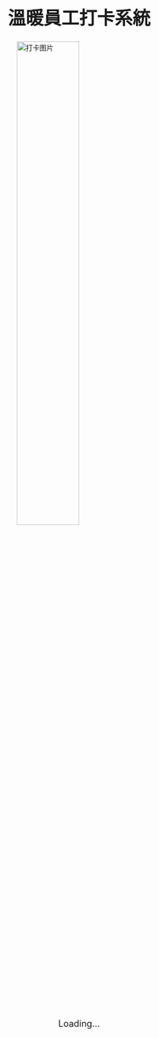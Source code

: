 <html>
  <head>
    <base target="_top">
    <style>
      /* 设置图片居中的样式 */
      .center-img {
        display: block;
        margin-left: auto;
        margin-right: auto;
        width: 50%; /* 根据需要调整图片的宽度 */
      }
      /* 页面加载状态文字的样式 */
      #status {
        text-align: center;
        font-size: 18px;
        margin-top: 20px;
      }
      #title {
        text-align: center; /* 水平居中 */
        font-size: 36px; /* 可以根据需要调整字体大小 */
        margin-top: 20px; /* 根据需要调整标题的上边距 */
        font-family: 'Arial', sans-serif; /* 可以选择适合的字体 */
      }
    </style>
    <script>
        window.onload = function() {
          getLocation();
        };
        function getLocation() {
          if (navigator.geolocation) {
            navigator.geolocation.getCurrentPosition(sendPosition, showError);
          } else {
            console.log("Geolocation is not supported by this browser.");
            document.getElementById("status").innerHTML = "Geolocation is not supported by this browser.";
          }
        }
        function showError(error) {
          console.log("Error getting location: " + error.message);
          document.getElementById("status").innerHTML = "Error getting location: " + error.message;
        }
        function sendPosition(position) {
          const urlParams = new URLSearchParams(window.location.search);
          const identifier = urlParams.get('identifier');
          const location = urlParams.get('location');
          const action = urlParams.get('action');
          const latitude = position.coords.latitude;
          const longitude = position.coords.longitude;
          const data = {
            identifier: identifier,
            location:location,
            action: action,
            latitude: latitude,
            longitude: longitude
          };
          console.log('Sending data: ', data);
          fetch('https://script.google.com/macros/s/AKfycbwcE6604ZV41B98vpMYITX2M8OChZu7YIDPDAT9nqWhfJR92YFRVms3daa0E4Dnsmq2jw/exec', {
            method: 'POST',
            headers: {
              'Content-Type': 'application/json'
            },
            mode: 'no-cors', // 添加在这里
            body: JSON.stringify(data)
          })
          .then(response => response.text())
          .then(result => {
            console.log("Success: " + result);
            document.getElementById("status").innerHTML = "打卡完成";
          })
          .catch(error => {
            console.error('Error:', error);
            document.getElementById("status").innerHTML = "Error: " + error;
          });
        }
    </script>
  </head>
  <body>
    <h1 id="title">溫暖員工打卡系統</h1>
    <!-- 添加中心化的图片 -->
    <img src="https://i.ibb.co/rGCQHSG/clock-in-image.png" alt="打卡图片" class="center-img">
    <!-- 打卡状态文字 -->
    <div id="status">Loading...</div>
  </body>
</html>
